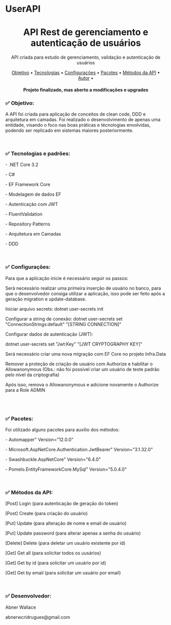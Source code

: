 # UserAPI

<h1 align="center">API Rest de gerenciamento e autenticação de usuários</h1>

<p align="center">API criada para estudo de gerenciamento, validação e autenticação de usuários</p>

<p align="center" height="400" width="400">
 <a href="#objetivo">Objetivo</a> •
 <a href="#tecnologias">Tecnologias</a> •
 <a href="#config">Configurações</a> •
 <a href="#pacotes">Pacotes</a> •
 <a href="#metodos">Métodos da API</a> •
 <a href="#autor">Autor</a> •
</p>

<h4 align="center"> 
	  Projeto finalizado, mas aberto a modificações e upgrades
</h4>

<h3 id="objetivo">✅ Objetivo:</h3>
<p>A API foi criada para aplicação de conceitos de clean code, DDD e arquitetura em camadas. Foi realizado o desenvolvimento de apenas uma entidade, visando o foco nas boas práticas e técnologias envolvidas, podendo ser replicado em sistemas maiores posteriormente.</p>
<br/>
<h3 id="tecnologias">✅ Tecnologias e padrões:</h3>
<p>- .NET Core 3.2 </p>
<p>- C# </p>
<p>- EF Framework Core</p>
<p>- Modelagem de dados EF </p>
<p>- Autenticação com JWT </p>
<p>- FluentValidation </p>
<p>- Repository Patterns </p>
<p>- Arquitetura em Camadas </p>
<p>- DDD </p>
<br/>
<h3 id="config">✅ Configurações:</h3>
Para que a aplicação inicie é necessário seguir os passos:
<br/>
<p>Será necessário realizar uma primeira inserção de usuário no banco, para que o desenvolvedor consiga utilizar a aplicação, isso pode ser feito após a geração migration e update-database.</p>
<p>Iniciar arquivo secrets: dotnet user-secrets init</p>
<p>Configurar a string de conexão: dotnet user-secrets set "ConnectionStrings:default" "[STRING CONNECTION]"</p>
<p>Configurar dados de autenticação (JWT): </p>
<p>dotnet user-secrets set "Jwt:Key" "[JWT CRYPTOGRAPHY KEY]"</p>
<p>Será necessário criar uma nova migração com EF Core no projeto Infra.Data</p>
<p>Remover a proteção de criação de usuário com Authorize e habilitar o Allowanonymous (Obs.: não foi possível criar um usuário de teste padrão pelo nível da criptografia)</p>
<p>Após isso, remova o Allowanonymous e adicione novamente o Authorize para a Role ADMIN</p>
<br/>
<br/>
<h3 id="pacotes">✅ Pacotes:</h3>
Foi utilizado alguns pacotes para auxílio dos métodos:
<p>- Automapper" Version="12.0.0"</p>
<p>- Microsoft.AspNetCore.Authentication.JwtBearer" Version="3.1.32.0" </p>
<p>- Swashbuckle.AspNetCore" Version="6.4.0" </p>
<p>- Pomelo.EntityFrameworkCore.MySql" Version="5.0.4.0"</p>
<br/>
<h3 id="metodos">✅ Métodos da API:</h3>
<p>[Post] Login (para autenticação de geração do token)</p>
<p>[Post] Create (para criação do usuário)</p>
<p>[Put] Update (para alteração de nome e email de usuário)</p>
<p>[Put] Update password (para alterar apenas a senha do usuário)</p>
<p>[Delete] Delete (para deletar um usuário existente por id)</p>
<p>[Get] Get all (para solicitar todos os uusários)</p>
<p>[Get] Get by id (para solicitar um usuário por id)</p>
<p>[Get] Get by email (para solicitar um usuário por email)</p>
<br/>
<h3 id="autor">✅ Desenvolvedor:</h3>
 <p>Abner Wallace</p>
 <p>abnerwcridrugues@gmail.com</p>
